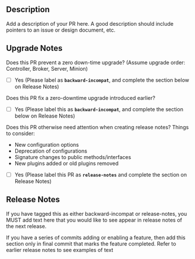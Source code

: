 ## Description
Add a description of your PR here.
A good description should include pointers to an issue or design document, etc.
## Upgrade Notes
Does this PR prevent a zero down-time upgrade? (Assume upgrade order: Controller, Broker, Server, Minion)
* [ ] Yes (Please label as **<code>backward-incompat</code>**, and complete the section below on Release Notes)

Does this PR fix a zero-downtime upgrade introduced earlier?
* [ ] Yes (Please label this as **<code>backward-incompat</code>**, and complete the section below on Release Notes)

Does this PR otherwise need attention when creating release notes? Things to consider:
- New configuration options
- Deprecation of configurations
- Signature changes to public methods/interfaces
- New plugins added or old plugins removed
* [ ] Yes (Please label this PR as **<code>release-notes</code>** and complete the section on Release Notes)
## Release Notes
If you have tagged this as either backward-incompat or release-notes,
you MUST add text here that you would like to see appear in release notes of the
next release.

If you have a series of commits adding or enabling a feature, then
add this section only in final commit that marks the feature completed.
Refer to earlier release notes to see examples of text
